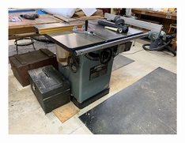  <a href="./Documents/Documents.pdf">
      <img src="./CraftsMen/Dave-P/Thumbnails/Table-Saw-T.jpg">
      </a>

